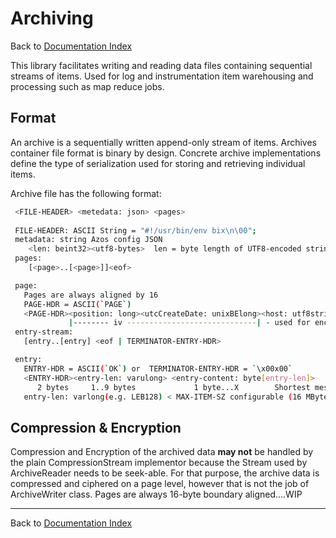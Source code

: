 ﻿# Archiving

Back to [Documentation Index](/src/documentation-index.md)

This library facilitates writing and reading data files containing sequential streams of items.
Used for log and instrumentation item warehousing and processing such as map reduce jobs.

## Format

An archive is a sequentially written append-only stream of items. Archives container file format
is binary by design. Concrete archive implementations define the type of serialization used for
storing and retrieving individual items.

Archive file has the following format:
```bash
 <FILE-HEADER> <metedata: json> <pages>
 
 FILE-HEADER: ASCII String = "#!/usr/bin/env bix\n\00";
 metadata: string Azos config JSON
    <len: beint32><utf8-bytes>  len = byte length of UTF8-encoded string containing config vector
 pages:
    [<page>..[<page>]]<eof>

 page:
   Pages are always aligned by 16
   PAGE-HDR = ASCII(`PAGE`)
   <PAGE-HDR><position: long><utcCreateDate: unixBElong><host: utf8string><app: atomBElong><entry-stream>  <eof|page-hdr>
             |-------- iv -----------------------------| - used for encryption             |compressed|
 entry-stream:
   [entry..[entry] <eof | TERMINATOR-ENTRY-HDR>

 entry:
   ENTRY-HDR = ASCII(`OK`) or  TERMINATOR-ENTRY-HDR = `\x00x00`
   <ENTRY-HDR><entry-len: varulong> <entry-content: byte[entry-len]>
      2 bytes     1..9 bytes             1 byte...X        Shortest message:  4 bytes
   entry-len: varlong(e.g. LEB128) < MAX-ITEM-SZ configurable (16 MByte by default)
```

## Compression & Encryption
Compression and Encryption of the archived data **may not** be handled by the plain CompressionStream implementor 
because the Stream used by ArchiveReader needs to be seek-able. For that purpose, the archive data is compressed and 
ciphered on a page level, however that is not the job of ArchiveWriter class. 
Pages are always 16-byte boundary aligned....WIP

---
Back to [Documentation Index](/src/documentation-index.md)
